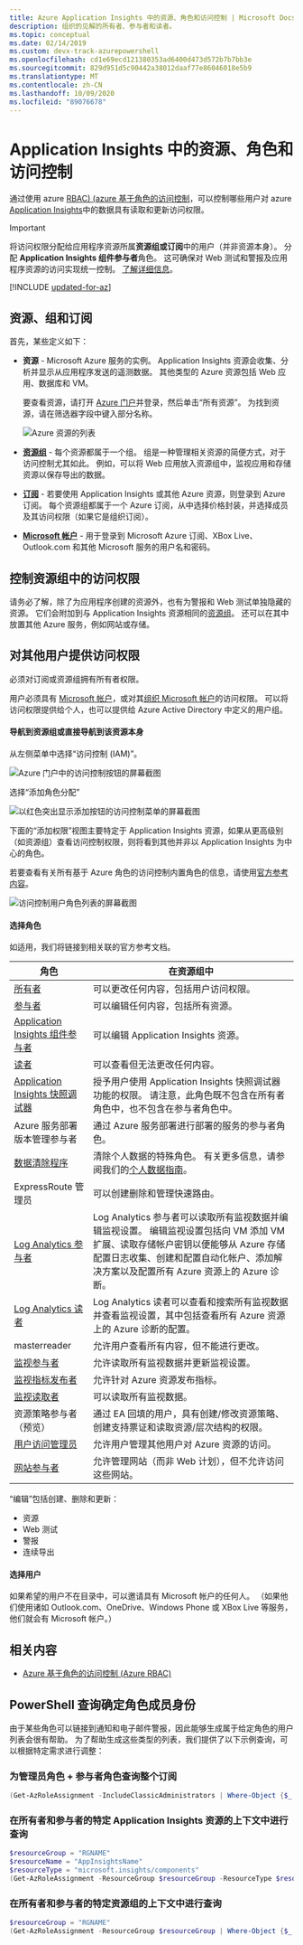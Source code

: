 ```yaml
---
title: Azure Application Insights 中的资源、角色和访问控制 | Microsoft Docs
description: 组织的见解的所有者、参与者和读者。
ms.topic: conceptual
ms.date: 02/14/2019
ms.custom: devx-track-azurepowershell
ms.openlocfilehash: cd1e69ecd121380353ad6400d473d572b7b7bb3e
ms.sourcegitcommit: 829d951d5c90442a38012daaf77e86046018e5b9
ms.translationtype: MT
ms.contentlocale: zh-CN
ms.lasthandoff: 10/09/2020
ms.locfileid: "89076678"
---
```

# <a name="resources-roles-and-access-control-in-application-insights"></a>Application Insights 中的资源、角色和访问控制

通过使用 azure [RBAC)  (azure 基于角色的访问控制](../../role-based-access-control/role-assignments-portal.md)，可以控制哪些用户对 azure [Application Insights][start]中的数据具有读取和更新访问权限。

> [!IMPORTANT]
> 将访问权限分配给应用程序资源所属**资源组或订阅**中的用户（并非资源本身）。 分配 **Application Insights 组件参与者**角色。 这可确保对 Web 测试和警报及应用程序资源的访问实现统一控制。 [了解详细信息](#access)。


[!INCLUDE [updated-for-az](../../../includes/updated-for-az.md)]

## <a name="resources-groups-and-subscriptions"></a>资源、组和订阅

首先，某些定义如下：

* **资源** - Microsoft Azure 服务的实例。 Application Insights 资源会收集、分析并显示从应用程序发送的遥测数据。  其他类型的 Azure 资源包括 Web 应用、数据库和 VM。
  
    要查看资源，请打开 [Azure 门户][portal]并登录，然后单击“所有资源”。 为找到资源，请在筛选器字段中键入部分名称。
  
    ![Azure 资源的列表](./media/resources-roles-access-control/10-browse.png)

<a name="resource-group"></a>

* [**资源组**][group] - 每个资源都属于一个组。 组是一种管理相关资源的简便方式，对于访问控制尤其如此。 例如，可以将 Web 应用放入资源组中，监视应用和存储资源以保存导出的数据。

* [**订阅**](https://portal.azure.com) - 若要使用 Application Insights 或其他 Azure 资源，则登录到 Azure 订阅。 每个资源组都属于一个 Azure 订阅，从中选择价格封装，并选择成员及其访问权限（如果它是组织订阅）。
* [**Microsoft 帐户**][account] - 用于登录到 Microsoft Azure 订阅、XBox Live、Outlook.com 和其他 Microsoft 服务的用户名和密码。

## <a name="control-access-in-the-resource-group"></a><a name="access"></a> 控制资源组中的访问权限

请务必了解，除了为应用程序创建的资源外，也有为警报和 Web 测试单独隐藏的资源。 它们会附加到与 Application Insights 资源相同的[资源组](#resource-group)。 还可以在其中放置其他 Azure 服务，例如网站或存储。

## <a name="to-provide-access-to-another-user"></a>对其他用户提供访问权限

必须对订阅或资源组拥有所有者权限。

用户必须具有 [Microsoft 帐户][account]，或对其[组织 Microsoft 帐户](../../active-directory/fundamentals/sign-up-organization.md)的访问权限。 可以将访问权限提供给个人，也可以提供给 Azure Active Directory 中定义的用户组。

#### <a name="navigate-to-resource-group-or-directly-to-the-resource-itself"></a>导航到资源组或直接导航到该资源本身

从左侧菜单中选择“访问控制 (IAM)”。

![Azure 门户中的访问控制按钮的屏幕截图](./media/resources-roles-access-control/0001-access-control.png)

选择“添加角色分配”

![以红色突出显示添加按钮的访问控制菜单的屏幕截图](./media/resources-roles-access-control/0002-add.png)

下面的“添加权限”视图主要特定于 Application Insights 资源，如果从更高级别（如资源组）查看访问控制权限，则将看到其他并非以 Application Insights 为中心的角色。

若要查看有关所有基于 Azure 角色的访问控制内置角色的信息，请使用[官方参考内容](../../role-based-access-control/built-in-roles.md)。

![访问控制用户角色列表的屏幕截图](./media/resources-roles-access-control/0003-user-roles.png)

#### <a name="select-a-role"></a>选择角色

如适用，我们将链接到相关联的官方参考文档。

| 角色 | 在资源组中 |
| --- | --- |
| [所有者](../../role-based-access-control/built-in-roles.md#owner) |可以更改任何内容，包括用户访问权限。 |
| [参与者](../../role-based-access-control/built-in-roles.md#contributor) |可以编辑任何内容，包括所有资源。 |
| [Application Insights 组件参与者](../../role-based-access-control/built-in-roles.md#application-insights-component-contributor) |可以编辑 Application Insights 资源。 |
| [读者](../../role-based-access-control/built-in-roles.md#reader) |可以查看但无法更改任何内容。 |
| [Application Insights 快照调试器](../../role-based-access-control/built-in-roles.md#application-insights-snapshot-debugger) | 授予用户使用 Application Insights 快照调试器功能的权限。 请注意，此角色既不包含在所有者角色中，也不包含在参与者角色中。 |
| Azure 服务部署版本管理参与者 | 通过 Azure 服务部署进行部署的服务的参与者角色。 |
| [数据清除程序](../../role-based-access-control/built-in-roles.md#data-purger) | 清除个人数据的特殊角色。 有关更多信息，请参阅我们的[个人数据指南](../platform/personal-data-mgmt.md)。   |
| ExpressRoute 管理员 | 可以创建删除和管理快速路由。|
| [Log Analytics 参与者](../../role-based-access-control/built-in-roles.md#log-analytics-contributor) | Log Analytics 参与者可以读取所有监视数据并编辑监视设置。 编辑监视设置包括向 VM 添加 VM 扩展、读取存储帐户密钥以便能够从 Azure 存储配置日志收集、创建和配置自动化帐户、添加解决方案以及配置所有 Azure 资源上的 Azure 诊断。  |
| [Log Analytics 读者](../../role-based-access-control/built-in-roles.md#log-analytics-reader) | Log Analytics 读者可以查看和搜索所有监视数据并查看监视设置，其中包括查看所有 Azure 资源上的 Azure 诊断的配置。 |
| masterreader | 允许用户查看所有内容，但不能进行更改。 |
| [监视参与者](../../role-based-access-control/built-in-roles.md#monitoring-contributor) | 允许读取所有监视数据并更新监视设置。|
| [监视指标发布者](../../role-based-access-control/built-in-roles.md#monitoring-metrics-publisher) | 允许针对 Azure 资源发布指标。 |
| [监视读取者](../../role-based-access-control/built-in-roles.md#monitoring-reader) | 可以读取所有监视数据。 |
| 资源策略参与者（预览） | 通过 EA 回填的用户，具有创建/修改资源策略、创建支持票证和读取资源/层次结构的权限。  |
| [用户访问管理员](../../role-based-access-control/built-in-roles.md#user-access-administrator) | 允许用户管理其他用户对 Azure 资源的访问。|
| [网站参与者](../../role-based-access-control/built-in-roles.md#website-contributor) | 允许管理网站（而非 Web 计划），但不允许访问这些网站。|

“编辑”包括创建、删除和更新：

* 资源
* Web 测试
* 警报
* 连续导出

#### <a name="select-the-user"></a>选择用户

如果希望的用户不在目录中，可以邀请具有 Microsoft 帐户的任何人。
（如果他们使用诸如 Outlook.com、OneDrive、Windows Phone 或 XBox Live 等服务，他们就会有 Microsoft 帐户。）

## <a name="related-content"></a>相关内容

* [Azure 基于角色的访问控制 (Azure RBAC)](../../role-based-access-control/role-assignments-portal.md)

## <a name="powershell-query-to-determine-role-membership"></a>PowerShell 查询确定角色成员身份

由于某些角色可以链接到通知和电子邮件警报，因此能够生成属于给定角色的用户列表会很有帮助。 为了帮助生成这些类型的列表，我们提供了以下示例查询，可以根据特定需求进行调整：

### <a name="query-entire-subscription-for-admin-roles--contributor-roles"></a>为管理员角色 + 参与者角色查询整个订阅

```powershell
(Get-AzRoleAssignment -IncludeClassicAdministrators | Where-Object {$_.RoleDefinitionName -in @('ServiceAdministrator', 'CoAdministrator', 'Owner', 'Contributor') } | Select -ExpandProperty SignInName | Sort-Object -Unique) -Join ", "
```

### <a name="query-within-the-context-of-a-specific-application-insights-resource-for-owners-and-contributors"></a>在所有者和参与者的特定 Application Insights 资源的上下文中进行查询

```powershell
$resourceGroup = "RGNAME"
$resourceName = "AppInsightsName"
$resourceType = "microsoft.insights/components"
(Get-AzRoleAssignment -ResourceGroup $resourceGroup -ResourceType $resourceType -ResourceName $resourceName | Where-Object {$_.RoleDefinitionName -in @('Owner', 'Contributor') } | Select -ExpandProperty SignInName | Sort-Object -Unique) -Join ", "
```

### <a name="query-within-the-context-of-a-specific-resource-group-for-owners-and-contributors"></a>在所有者和参与者的特定资源组的上下文中进行查询

```powershell
$resourceGroup = "RGNAME"
(Get-AzRoleAssignment -ResourceGroup $resourceGroup | Where-Object {$_.RoleDefinitionName -in @('Owner', 'Contributor') } | Select -ExpandProperty SignInName | Sort-Object -Unique) -Join ", "
```

<!--Link references-->

[account]: https://account.microsoft.com
[group]: ../../azure-resource-manager/management/overview.md
[portal]: https://portal.azure.com/
[start]: ./app-insights-overview.md
